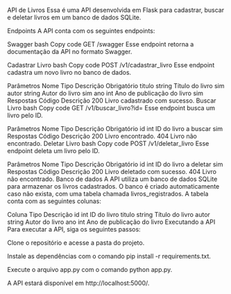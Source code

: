 API de Livros
Essa é uma API desenvolvida em Flask para cadastrar, buscar e deletar livros em um banco de dados SQLite.

Endpoints
A API conta com os seguintes endpoints:

Swagger
bash
Copy code
GET /swagger
Esse endpoint retorna a documentação da API no formato Swagger.

Cadastrar Livro
bash
Copy code
POST /v1/cadastrar_livro
Esse endpoint cadastra um novo livro no banco de dados.

Parâmetros
Nome	Tipo	Descrição	Obrigatório
titulo	string	Título do livro	sim
autor	string	Autor do livro	sim
ano	int	Ano de publicação do livro	sim
Respostas
Código	Descrição
200	Livro cadastrado com sucesso.
Buscar Livro
bash
Copy code
GET /v1/buscar_livro?id=<id>
Esse endpoint busca um livro pelo ID.

Parâmetros
Nome	Tipo	Descrição	Obrigatório
id	int	ID do livro a buscar	sim
Respostas
Código	Descrição
200	Livro encontrado.
404	Livro não encontrado.
Deletar Livro
bash
Copy code
POST /v1/deletar_livro
Esse endpoint deleta um livro pelo ID.

Parâmetros
Nome	Tipo	Descrição	Obrigatório
id	int	ID do livro a deletar	sim
Respostas
Código	Descrição
200	Livro deletado com sucesso.
404	Livro não encontrado.
Banco de dados
A API utiliza um banco de dados SQLite para armazenar os livros cadastrados. O banco é criado automaticamente caso não exista, com uma tabela chamada livros_registrados. A tabela conta com as seguintes colunas:

Coluna	Tipo	Descrição
id	int	ID do livro
titulo	string	Título do livro
autor	string	Autor do livro
ano	int	Ano de publicação do livro
Executando a API
Para executar a API, siga os seguintes passos:

Clone o repositório e acesse a pasta do projeto.

Instale as dependências com o comando pip install -r requirements.txt.

Execute o arquivo app.py com o comando python app.py.

A API estará disponível em http://localhost:5000/.
